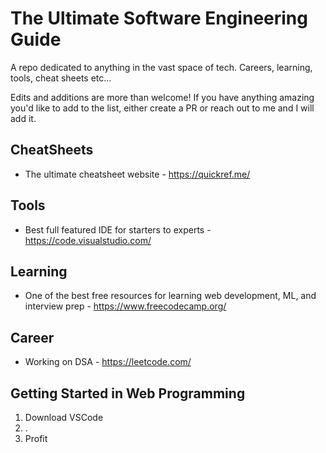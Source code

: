 # The Ultimate Software Engineering Guide
A repo dedicated to anything in the vast space of tech. Careers, learning, tools, cheat sheets etc...

Edits and additions are more than welcome! If you have anything amazing you'd like to add to the list, either create a PR or reach out to me and I will add it.

## CheatSheets
- The ultimate cheatsheet website - https://quickref.me/

## Tools
- Best full featured IDE for starters to experts - https://code.visualstudio.com/

## Learning
- One of the best free resources for learning web development, ML, and interview prep - https://www.freecodecamp.org/

## Career
- Working on DSA - https://leetcode.com/

## Getting Started in Web Programming
1. Download VSCode
2. .
3. Profit

